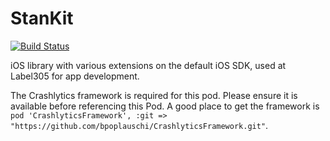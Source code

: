 StanKit
=======

[![Build Status](https://travis-ci.org/Label305/StanKit.png?branch=dev)](https://travis-ci.org/Label305/StanKit)

iOS library with various extensions on the default iOS SDK, used at Label305 for app development.

The Crashlytics framework is required for this pod. Please ensure it is available before referencing this Pod. A good place to get the framework is `pod 'CrashlyticsFramework', :git => "https://github.com/bpoplauschi/CrashlyticsFramework.git"`.